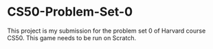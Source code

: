 # CS50-Problem-Set-0
This project is my submission for the problem set 0 of Harvard course CS50. This game needs to be run on Scratch.
